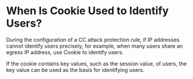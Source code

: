 # When Is Cookie Used to Identify Users?<a name="waf_01_0036"></a>

During the configuration of a CC attack protection rule, if IP addresses cannot identify users precisely, for example, when many users share an egress IP address, use Cookie to identify users.

If the cookie contains key values, such as the session value, of users, the key value can be used as the basis for identifying users.

